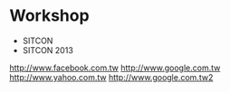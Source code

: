 # Workshop
* SITCON
 * SITCON 2013

http://www.facebook.com.tw
http://www.google.com.tw
http://www.yahoo.com.tw
http://www.google.com.tw2

